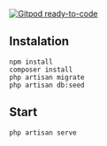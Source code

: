 [![Gitpod ready-to-code](https://img.shields.io/badge/Gitpod-ready--to--code-blue?logo=gitpod)](https://gitpod.io/#https://github.com/jeff-silva/listra-test)

## Instalation

```
npm install
composer install
php artisan migrate
php artisan db:seed
```

## Start

```
php artisan serve
```

